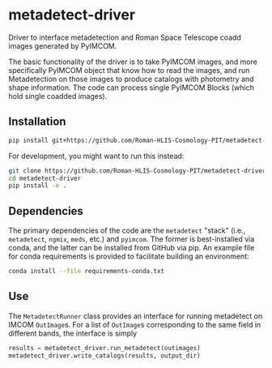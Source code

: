 # metadetect-driver

Driver to interface metadetection and Roman Space Telescope coadd images generated by PyIMCOM.

The basic functionality of the driver is to take PyIMCOM images, and more specifically PyIMCOM object that know how to read the images, and run Metadetection on those images to produce catalogs with photometry and shape information.
The code can process single PyIMCOM Blocks (which hold single coadded images).

## Installation

```bash
pip install git+https://github.com/Roman-HLIS-Cosmology-PIT/metadetect-driver.git
```

For development, you might want to run this instead:
```bash
git clone https://github.com/Roman-HLIS-Cosmology-PIT/metadetect-driver.git
cd metadetect-driver
pip install -e .
```

## Dependencies

The primary dependencies of the code are the `metadetect` "stack" (i.e., `metadetect`, `ngmix`, `meds`, etc.) and `pyimcom`.
The former is best-installed via conda, and the latter can be installed from GitHub via pip.
An example file for conda requirements is provided to facilitate building an environment:
```bash
conda install --file requirements-conda.txt
```

## Use

The `MetadetectRunner` class provides an interface for running metadetect on IMCOM `OutImage`s.
For a list of `OutImage`s corresponding to the same field in different bands, the interface is simply
```python
results = metadetect_driver.run_metadetect(outimages)
metadetect_driver.write_catalogs(results, output_dir)
```

